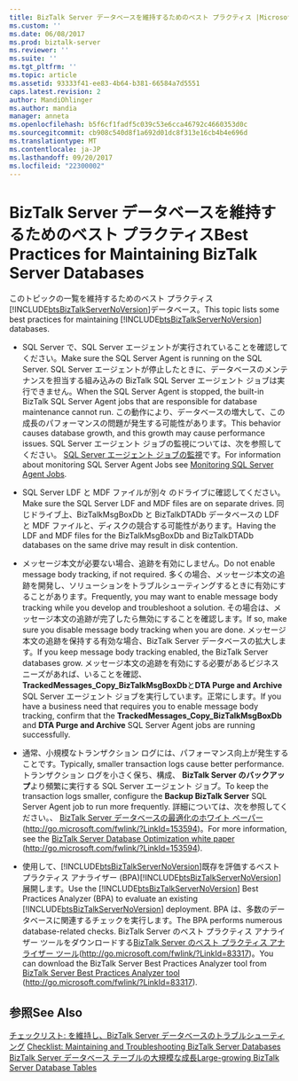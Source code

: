 ```yaml
---
title: BizTalk Server データベースを維持するためのベスト プラクティス |Microsoft ドキュメント
ms.custom: ''
ms.date: 06/08/2017
ms.prod: biztalk-server
ms.reviewer: ''
ms.suite: ''
ms.tgt_pltfrm: ''
ms.topic: article
ms.assetid: 93333f41-ee83-4b64-b381-66584a7d5551
caps.latest.revision: 2
author: MandiOhlinger
ms.author: mandia
manager: anneta
ms.openlocfilehash: b5f6cf1fadf5c039c53e6cca46792c4660353d0c
ms.sourcegitcommit: cb908c540d8f1a692d01dc8f313e16cb4b4e696d
ms.translationtype: MT
ms.contentlocale: ja-JP
ms.lasthandoff: 09/20/2017
ms.locfileid: "22300002"
---
```

# <a name="best-practices-for-maintaining-biztalk-server-databases"></a><span data-ttu-id="9b5ae-102">BizTalk Server データベースを維持するためのベスト プラクティス</span><span class="sxs-lookup"><span data-stu-id="9b5ae-102">Best Practices for Maintaining BizTalk Server Databases</span></span>
<span data-ttu-id="9b5ae-103">このトピックの一覧を維持するためのベスト プラクティス[!INCLUDE[btsBizTalkServerNoVersion](../includes/btsbiztalkservernoversion-md.md)]データベース。</span><span class="sxs-lookup"><span data-stu-id="9b5ae-103">This topic lists some best practices for maintaining [!INCLUDE[btsBizTalkServerNoVersion](../includes/btsbiztalkservernoversion-md.md)] databases.</span></span>  
  
-   <span data-ttu-id="9b5ae-104">SQL Server で、SQL Server エージェントが実行されていることを確認してください。</span><span class="sxs-lookup"><span data-stu-id="9b5ae-104">Make sure the SQL Server Agent is running on the SQL Server.</span></span> <span data-ttu-id="9b5ae-105">SQL Server エージェントが停止したときに、データベースのメンテナンスを担当する組み込みの BizTalk SQL Server エージェント ジョブは実行できません。</span><span class="sxs-lookup"><span data-stu-id="9b5ae-105">When the SQL Server Agent is stopped, the built-in BizTalk SQL Server Agent jobs that are responsible for database maintenance cannot run.</span></span> <span data-ttu-id="9b5ae-106">この動作により、データベースの増大して、この成長のパフォーマンスの問題が発生する可能性があります。</span><span class="sxs-lookup"><span data-stu-id="9b5ae-106">This behavior causes database growth, and this growth may cause performance issues.</span></span> <span data-ttu-id="9b5ae-107">SQL Server エージェント ジョブの監視については、次を参照してください。 [SQL Server エージェント ジョブの監視](../technical-guides/monitoring-sql-server-agent-jobs.md)です。</span><span class="sxs-lookup"><span data-stu-id="9b5ae-107">For information about monitoring SQL Server Agent Jobs see [Monitoring SQL Server Agent Jobs](../technical-guides/monitoring-sql-server-agent-jobs.md).</span></span>  
  
-   <span data-ttu-id="9b5ae-108">SQL Server LDF と MDF ファイルが別々 のドライブに確認してください。</span><span class="sxs-lookup"><span data-stu-id="9b5ae-108">Make sure the SQL Server LDF and MDF files are on separate drives.</span></span> <span data-ttu-id="9b5ae-109">同じドライブ上、BizTalkMsgBoxDb と BizTalkDTADb データベースの LDF と MDF ファイルと、ディスクの競合する可能性があります。</span><span class="sxs-lookup"><span data-stu-id="9b5ae-109">Having the LDF and MDF files for the BizTalkMsgBoxDb and BizTalkDTADb databases on the same drive may result in disk contention.</span></span>  
  
-   <span data-ttu-id="9b5ae-110">メッセージ本文が必要ない場合、追跡を有効にしません。</span><span class="sxs-lookup"><span data-stu-id="9b5ae-110">Do not enable message body tracking, if not required.</span></span> <span data-ttu-id="9b5ae-111">多くの場合、メッセージ本文の追跡を開発し、ソリューションをトラブルシューティングするときに有効にすることがあります。</span><span class="sxs-lookup"><span data-stu-id="9b5ae-111">Frequently, you may want to enable message body tracking while you develop and troubleshoot a solution.</span></span> <span data-ttu-id="9b5ae-112">その場合は、メッセージ本文の追跡が完了したら無効にすることを確認します。</span><span class="sxs-lookup"><span data-stu-id="9b5ae-112">If so, make sure you disable message body tracking when you are done.</span></span> <span data-ttu-id="9b5ae-113">メッセージ本文の追跡を保持する有効な場合、BizTalk Server データベースの拡大します。</span><span class="sxs-lookup"><span data-stu-id="9b5ae-113">If you keep message body tracking enabled, the BizTalk Server databases grow.</span></span> <span data-ttu-id="9b5ae-114">メッセージ本文の追跡を有効にする必要があるビジネス ニーズがあれば、いることを確認、 **TrackedMessages_Copy_BizTalkMsgBoxDb**と**DTA Purge and Archive** SQL Server エージェント ジョブを実行しています。正常にします。</span><span class="sxs-lookup"><span data-stu-id="9b5ae-114">If you have a business need that requires you to enable message body tracking, confirm that the **TrackedMessages_Copy_BizTalkMsgBoxDb** and **DTA Purge and Archive** SQL Server Agent jobs are running successfully.</span></span>  
  
-   <span data-ttu-id="9b5ae-115">通常、小規模なトランザクション ログには、パフォーマンス向上が発生することです。</span><span class="sxs-lookup"><span data-stu-id="9b5ae-115">Typically, smaller transaction logs cause better performance.</span></span> <span data-ttu-id="9b5ae-116">トランザクション ログを小さく保ち、構成、 **BizTalk Server のバックアップ**より頻繁に実行する SQL Server エージェント ジョブ。</span><span class="sxs-lookup"><span data-stu-id="9b5ae-116">To keep the transaction logs smaller, configure the **Backup BizTalk Server** SQL Server Agent job to run more frequently.</span></span> <span data-ttu-id="9b5ae-117">詳細については、次を参照してください。、 [BizTalk Server データベースの最適化のホワイト ペーパー](http://go.microsoft.com/fwlink/?LinkId=153594) (http://go.microsoft.com/fwlink/?LinkId=153594)。</span><span class="sxs-lookup"><span data-stu-id="9b5ae-117">For more information, see the [BizTalk Server Database Optimization white paper](http://go.microsoft.com/fwlink/?LinkId=153594) (http://go.microsoft.com/fwlink/?LinkId=153594).</span></span>  
  
-   <span data-ttu-id="9b5ae-118">使用して、[!INCLUDE[btsBizTalkServerNoVersion](../includes/btsbiztalkservernoversion-md.md)]既存を評価するベスト プラクティス アナライザー (BPA)[!INCLUDE[btsBizTalkServerNoVersion](../includes/btsbiztalkservernoversion-md.md)]展開します。</span><span class="sxs-lookup"><span data-stu-id="9b5ae-118">Use the [!INCLUDE[btsBizTalkServerNoVersion](../includes/btsbiztalkservernoversion-md.md)] Best Practices Analyzer (BPA) to evaluate an existing [!INCLUDE[btsBizTalkServerNoVersion](../includes/btsbiztalkservernoversion-md.md)] deployment.</span></span> <span data-ttu-id="9b5ae-119">BPA は、多数のデータベースに関連するチェックを実行します。</span><span class="sxs-lookup"><span data-stu-id="9b5ae-119">The BPA performs numerous database-related checks.</span></span> <span data-ttu-id="9b5ae-120">BizTalk Server のベスト プラクティス アナライザー ツールをダウンロードする[BizTalk Server のベスト プラクティス アナライザー ツール](http://go.microsoft.com/fwlink/?LinkId=83317)(http://go.microsoft.com/fwlink/?LinkId=83317)。</span><span class="sxs-lookup"><span data-stu-id="9b5ae-120">You can download the BizTalk Server Best Practices Analyzer tool from [BizTalk Server Best Practices Analyzer tool](http://go.microsoft.com/fwlink/?LinkId=83317) (http://go.microsoft.com/fwlink/?LinkId=83317).</span></span>  
  
## <a name="see-also"></a><span data-ttu-id="9b5ae-121">参照</span><span class="sxs-lookup"><span data-stu-id="9b5ae-121">See Also</span></span>  
 <span data-ttu-id="9b5ae-122">[チェックリスト: を維持し、BizTalk Server データベースのトラブルシューティング](~/technical-guides/checklist-maintaining-and-troubleshooting-biztalk-server-databases.md) </span><span class="sxs-lookup"><span data-stu-id="9b5ae-122">[Checklist: Maintaining and Troubleshooting BizTalk Server Databases](~/technical-guides/checklist-maintaining-and-troubleshooting-biztalk-server-databases.md) </span></span>  
 [<span data-ttu-id="9b5ae-123">BizTalk Server データベース テーブルの大規模な成長</span><span class="sxs-lookup"><span data-stu-id="9b5ae-123">Large-growing BizTalk Server Database Tables</span></span>](../technical-guides/large-growing-biztalk-server-database-tables.md)